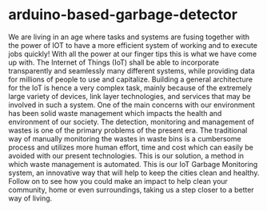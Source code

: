 # arduino-based-garbage-detector
We are living in an age where tasks and systems are fusing together with the power of IOT to have a more efficient system of working and to execute jobs quickly! With all the power at our finger tips this is what we have come up with.
The Internet of Things (IoT) shall be able to incorporate transparently and seamlessly many different systems, while providing data for millions of people to use and capitalize. Building a general architecture for the IoT is hence a very complex task, mainly because of the extremely large variety of devices, link layer technologies, and services that may be involved in such a system.
One of the main concerns with our environment has been solid waste management which impacts the health and environment of our society. The detection, monitoring and management of wastes is one of the primary problems of the present era. The traditional way of manually monitoring the wastes in waste bins is a cumbersome process and utilizes more human effort, time and cost which can easily be avoided with our present technologies.
This is our solution, a method in which waste management is automated. This is our IoT Garbage Monitoring system, an innovative way that will help to keep the cities clean and healthy.
Follow on to see how you could make an impact to help clean your community, home or even surroundings, taking us a step closer to a better way of living.
